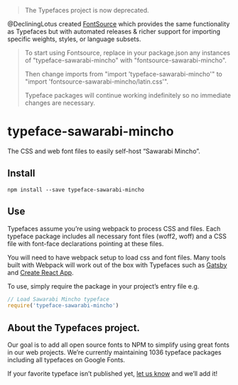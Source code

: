 >The Typefaces project is now deprecated.

@DecliningLotus created
[FontSource](https://github.com/fontsource/fontsource) which provides the
same functionality as Typefaces but with automated releases & richer
support for importing specific weights, styles, or language subsets.
>
>To start using Fontsource, replace in your package.json any instances of
"typeface-sawarabi-mincho" with "fontsource-sawarabi-mincho".
>
> Then change imports from "import 'typeface-sawarabi-mincho'" to "import 'fontsource-sawarabi-mincho/latin.css'".
>
>Typeface packages will continue working indefinitely so no immediate
>changes are necessary.

# typeface-sawarabi-mincho

The CSS and web font files to easily self-host “Sawarabi Mincho”.

## Install

`npm install --save typeface-sawarabi-mincho`

## Use

Typefaces assume you’re using webpack to process CSS and files. Each typeface
package includes all necessary font files (woff2, woff) and a CSS file with
font-face declarations pointing at these files.

You will need to have webpack setup to load css and font files. Many tools built
with Webpack will work out of the box with Typefaces such as [Gatsby](https://github.com/gatsbyjs/gatsby)
and [Create React App](https://github.com/facebookincubator/create-react-app).

To use, simply require the package in your project’s entry file e.g.

```javascript
// Load Sawarabi Mincho typeface
require('typeface-sawarabi-mincho')
```

## About the Typefaces project.

Our goal is to add all open source fonts to NPM to simplify using great fonts in
our web projects. We’re currently maintaining 1036 typeface packages
including all typefaces on Google Fonts.

If your favorite typeface isn’t published yet, [let us know](https://github.com/KyleAMathews/typefaces)
and we’ll add it!
